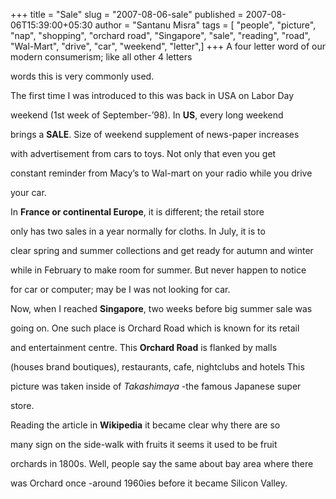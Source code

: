 +++
title = "Sale"
slug = "2007-08-06-sale"
published = 2007-08-06T15:39:00+05:30
author = "Santanu Misra"
tags = [ "people", "picture", "nap", "shopping", "orchard road", "Singapore", "sale", "reading", "road", "Wal-Mart", "drive", "car", "weekend", "letter",]
+++
A four letter word of our modern consumerism; like all other 4 letters

words this is very commonly used.



The first time I was introduced to this was back in USA on Labor Day

weekend (1st week of September-’98). In **US**, every long weekend

brings a **SALE**. Size of weekend supplement of news-paper increases

with advertisement from cars to toys. Not only that even you get

constant reminder from Macy’s to Wal-mart on your radio while you drive

your car.



In **France or continental Europe**, it is different; the retail store

only has two sales in a year normally for cloths. In July, it is to

clear spring and summer collections and get ready for autumn and winter

while in February to make room for summer. But never happen to notice

for car or computer; may be I was not looking for car.



Now, when I reached **Singapore**, two weeks before big summer sale was

going on. One such place is Orchard Road which is known for its retail

and entertainment centre. This **Orchard Road** is flanked by malls

(houses brand boutiques), restaurants, cafe, nightclubs and hotels This

picture was taken inside of *Takashimaya* -the famous Japanese super

store.



  



Reading the article in **Wikipedia** it became clear why there are so

many sign on the side-walk with fruits it seems it used to be fruit

orchards in 1800s. Well, people say the same about bay area where there

was Orchard once -around 1960ies before it became Silicon Valley.
